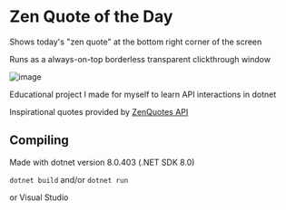 # Zen Quote of the Day

Shows today's "zen quote" at the bottom right corner of the screen

Runs as a always-on-top borderless transparent clickthrough window

![image](https://github.com/user-attachments/assets/238b0f12-9abc-484b-9591-4083c3adb991)

Educational project I made for myself to learn API interactions in dotnet

Inspirational quotes provided by <a href="https://zenquotes.io/" target="_blank">ZenQuotes API</a>

## Compiling

Made with dotnet version 8.0.403 (.NET SDK 8.0)

`dotnet build` and/or `dotnet run`

or Visual Studio
